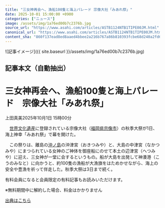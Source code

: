 ```yaml
---
title: "三女神再会へ、漁船100隻と海上パレード 宗像大社「みあれ祭」"
date: 2025-10-01 15:00:00 +0900
categories: ["ニュース"]
image: /assets/img/1a76ed00b7c2376b.jpg
source_url: "https://www.asahi.com/articles/ASTB1124NTB1TIPE00JM.html"
canonical_url: "https://www.asahi.com/articles/ASTB1124NTB1TIPE00JM.html"
content_sha: "860f137ead8ed8aaed4bbee2a216b767a86b810393fcbe68d240a2fd6a15fe5e"
---
```


![記事イメージ]({{ site.baseurl }}/assets/img/1a76ed00b7c2376b.jpg)

## 記事本文（自動抽出）
<div><main role="main" id="main"><p></p><div class="y_Qv3"><h1>三女神再会へ、漁船100隻と海上パレード　宗像大社「みあれ祭」</h1><p class="mhPng"><span class="H8KYB">上田真美</span><span class="UDj4P"><time datetime="2025-10-01T06:00:00.000Z">2025年10月1日 15時00分</time></span></p></div><p id="gsm_above_SnsUtilityArea"></p><p x-component-name="CommentHeadline" x-component-data='{"commentCount":0,"commentators":[],"mode":"pc"}'></p><div class="nfyQp"><p>　<a href="//www.asahi.com/topics/word/%E4%B8%96%E7%95%8C%E6%96%87%E5%8C%96%E9%81%BA%E7%94%A3.html" title="世界文化遺産 のトピックスを開く" class="eWgMZ">世界文化遺産</a>に登録されている宗像大社（<a href="http://www.asahi.com/area/fukuoka/" title="福岡県 のトピックスを開く" class="eWgMZ">福岡県</a><a href="//www.asahi.com/topics/word/%E5%AE%97%E5%83%8F%E5%B8%82.html" title="宗像市 のトピックスを開く" class="eWgMZ">宗像市</a>）の秋季大祭が1日、海上神幸「みあれ祭」で幕を開けた。</p><p>　この祭りは、離島の<a href="//www.asahi.com/topics/word/%E6%B2%96%E3%83%8E%E5%B3%B6.html" title="沖ノ島 のトピックスを開く" class="eWgMZ">沖ノ島</a>の沖津宮（おきつみや）と、大島の中津宮（なかつみや）にまつられている女神のご神体を御座船にのせて本土の辺津宮（へつみや）に迎え、三女神が一堂に会するというもの。船が大島を出発して神湊港（こうのみなと）に向かうと、約100隻の漁船が大漁旗をはためかせながら、海上の安全や豊漁を祈って伴走した。秋季大祭は3日まで続く。</p><p id="_gtm_LastLine"></p></div><p></p><div class="NbZMW"><div class="PxAm1"><p>有料会員になると会員限定の<span>有料記事もお読みいただけます。</span></p></div><p class="eQShK">※無料期間中に解約した場合、料金はかかりません</p></div><p x-component-name="WriterProfile" x-component-data='{"writerProfile":{"writerProfileList":[],"isWriterFollowAvailableMember":false},"isFreeArea":true}'></p><p x-component-name="ArticleCommentList" x-component-data='{"commentCount":0,"commentList":[],"shareUrlBase":"https://www.asahi.com/articles/ASTB1124NTB1TIPE00JM.html","articleId":"ASTB1124NTB1TIPE00JM","commentIdParam":"","equalCommentIdIndex":-1,"isAuthorized":true,"isFreePlan":false,"isPaidMember":false,"isPresent":false,"isHazard":false,"freeUrlBase":"//www.asahi.com","digitalUrlBase":"//digital.asahi.com"}'></p></main></div>

[出典はこちら](https://www.asahi.com/articles/ASTB1124NTB1TIPE00JM.html)
